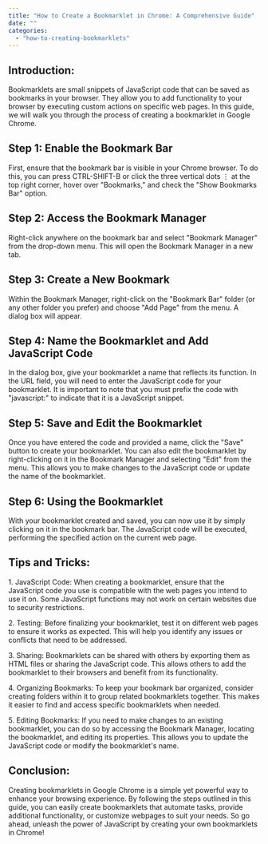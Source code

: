```yaml
---
title: "How to Create a Bookmarklet in Chrome: A Comprehensive Guide"
date: ""
categories: 
  - "how-to-creating-bookmarklets"
---
```


## Introduction:

Bookmarklets are small snippets of JavaScript code that can be saved as bookmarks in your browser. They allow you to add functionality to your browser by executing custom actions on specific web pages. In this guide, we will walk you through the process of creating a bookmarklet in Google Chrome.

## Step 1: Enable the Bookmark Bar

First, ensure that the bookmark bar is visible in your Chrome browser. To do this, you can press CTRL-SHIFT-B or click the three vertical dots ⋮ at the top right corner, hover over "Bookmarks," and check the "Show Bookmarks Bar" option.

## Step 2: Access the Bookmark Manager

Right-click anywhere on the bookmark bar and select "Bookmark Manager" from the drop-down menu. This will open the Bookmark Manager in a new tab.

## Step 3: Create a New Bookmark

Within the Bookmark Manager, right-click on the "Bookmark Bar" folder (or any other folder you prefer) and choose "Add Page" from the menu. A dialog box will appear.

## Step 4: Name the Bookmarklet and Add JavaScript Code

In the dialog box, give your bookmarklet a name that reflects its function. In the URL field, you will need to enter the JavaScript code for your bookmarklet. It is important to note that you must prefix the code with "javascript:" to indicate that it is a JavaScript snippet.

## Step 5: Save and Edit the Bookmarklet

Once you have entered the code and provided a name, click the "Save" button to create your bookmarklet. You can also edit the bookmarklet by right-clicking on it in the Bookmark Manager and selecting "Edit" from the menu. This allows you to make changes to the JavaScript code or update the name of the bookmarklet.

## Step 6: Using the Bookmarklet

With your bookmarklet created and saved, you can now use it by simply clicking on it in the bookmark bar. The JavaScript code will be executed, performing the specified action on the current web page.

## Tips and Tricks:

1\. JavaScript Code: When creating a bookmarklet, ensure that the JavaScript code you use is compatible with the web pages you intend to use it on. Some JavaScript functions may not work on certain websites due to security restrictions.

2\. Testing: Before finalizing your bookmarklet, test it on different web pages to ensure it works as expected. This will help you identify any issues or conflicts that need to be addressed.

3\. Sharing: Bookmarklets can be shared with others by exporting them as HTML files or sharing the JavaScript code. This allows others to add the bookmarklet to their browsers and benefit from its functionality.

4\. Organizing Bookmarks: To keep your bookmark bar organized, consider creating folders within it to group related bookmarklets together. This makes it easier to find and access specific bookmarklets when needed.

5\. Editing Bookmarks: If you need to make changes to an existing bookmarklet, you can do so by accessing the Bookmark Manager, locating the bookmarklet, and editing its properties. This allows you to update the JavaScript code or modify the bookmarklet's name.

## Conclusion:

Creating bookmarklets in Google Chrome is a simple yet powerful way to enhance your browsing experience. By following the steps outlined in this guide, you can easily create bookmarklets that automate tasks, provide additional functionality, or customize webpages to suit your needs. So go ahead, unleash the power of JavaScript by creating your own bookmarklets in Chrome!

